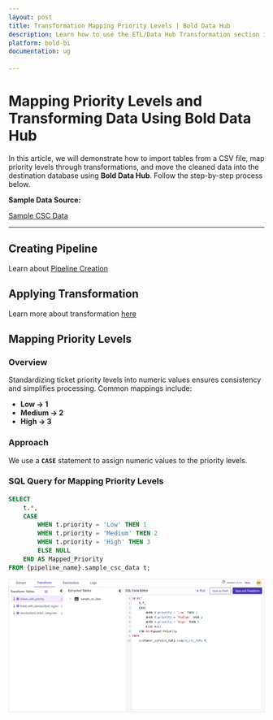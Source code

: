 ```yaml
---
layout: post
title: Transformation Mapping Priority Levels | Bold Data Hub
description: Learn how to use the ETL/Data Hub Transformation section in Bold BI Enterprise Edition. Discover simple steps to map the data based on the priority levels and make the most of your analytics.
platform: bold-bi
documentation: ug

---
```


# Mapping Priority Levels and Transforming Data Using Bold Data Hub 
 
In this article, we will demonstrate how to import tables from a CSV file, map priority levels through transformations, and move the cleaned data into the destination database using **Bold Data Hub**. Follow the step-by-step process below.

**Sample Data Source:** 
 
[Sample CSC Data](https://billiondata.s3.us-east-1.amazonaws.com/TestBedSamples/sample_csc_data.csv)

---

## Creating Pipeline    

Learn about [Pipeline Creation](https://help.boldbi.com/working-with-data-sources/working-with-bold-data-hub/working-with-pipelines/)

## Applying Transformation

Learn more about transformation [here](https://help.boldbi.com/working-with-data-sources/working-with-bold-data-hub/transformation-preview/#transformation) 

## Mapping Priority Levels  

### Overview  

Standardizing ticket priority levels into numeric values ensures consistency and simplifies processing. Common mappings include:  

- **Low → 1**  
- **Medium → 2**  
- **High → 3**  

### Approach 
 
We use a **`CASE`** statement to assign numeric values to the priority levels.  

### SQL Query for Mapping Priority Levels  

```sql
SELECT 
    t.*, 
    CASE 
        WHEN t.priority = 'Low' THEN 1 
        WHEN t.priority = 'Medium' THEN 2 
        WHEN t.priority = 'High' THEN 3 
        ELSE NULL 
    END AS Mapped_Priority 
FROM {pipeline_name}.sample_csc_data t;
```

![Tranformation Use Case](/static/assets/transformation-use-case/categorization-and-mapping/images/ticket-based.png#max-width=100%)